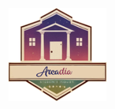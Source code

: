 [<img alt="alt_text" width="200px" src="images/logo.png" />]([https://www.google.com/](https://espositofabian.github.io/arcadia-story/))
